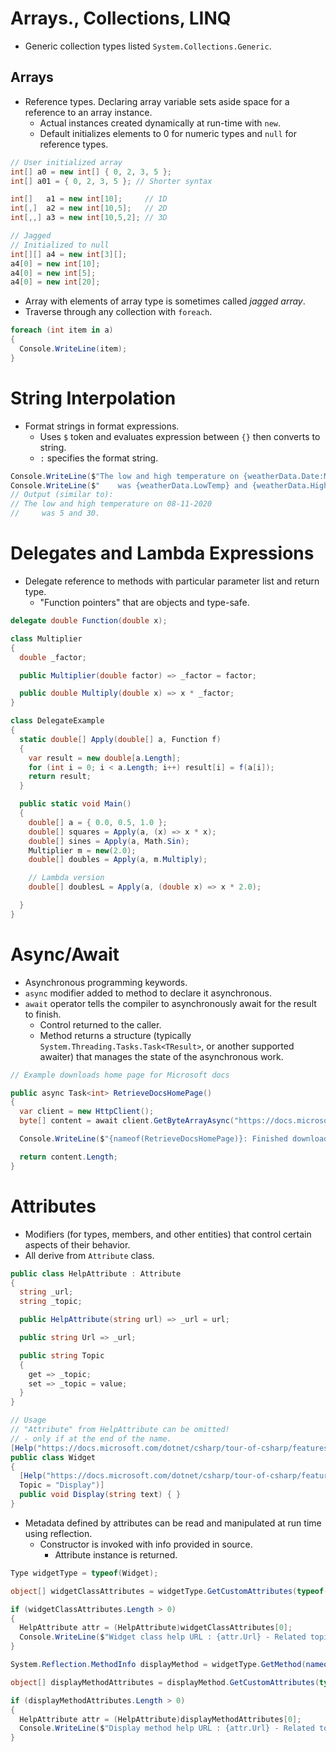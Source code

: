 <!--
  Author: NE- https://github.com/NE-
  Date: 2022 September 30
  Purpose: C# Major Language Areas
-->

# Arrays., Collections, LINQ
- Generic collection types listed `System.Collections.Generic`.
## Arrays
- Reference types. Declaring array variable sets aside space for a reference to an array instance.
  - Actual instances created dynamically at run-time with `new`.
  - Default initializes elements to 0 for numeric types and `null` for reference types.
```c#
// User initialized array
int[] a0 = new int[] { 0, 2, 3, 5 };
int[] a01 = { 0, 2, 3, 5 }; // Shorter syntax

int[]   a1 = new int[10];     // 1D
int[,]  a2 = new int[10,5];   // 2D
int[,,] a3 = new int[10,5,2]; // 3D

// Jagged
// Initialized to null
int[][] a4 = new int[3][];
a4[0] = new int[10];
a4[0] = new int[5];
a4[0] = new int[20];
```
- Array with elements of array type is sometimes called *jagged array*.
- Traverse through any collection with `foreach`.
```c#
foreach (int item in a)
{
  Console.WriteLine(item);
}
```

# String Interpolation
- Format strings in format expressions.
  - Uses `$` token and evaluates expression between `{}` then converts to string.
  - `:` specifies the format string.
```c#
Console.WriteLine($"The low and high temperature on {weatherData.Date:MM-DD-YYYY}");
Console.WriteLine($"    was {weatherData.LowTemp} and {weatherData.HighTemp}.");
// Output (similar to):
// The low and high temperature on 08-11-2020
//     was 5 and 30.
```

# Delegates and Lambda Expressions
- Delegate reference to methods with particular parameter list and return type.
  - "Function pointers" that are objects and type-safe.
```c#
delegate double Function(double x);

class Multiplier
{
  double _factor;

  public Multiplier(double factor) => _factor = factor;

  public double Multiply(double x) => x * _factor;
}

class DelegateExample
{
  static double[] Apply(double[] a, Function f)
  {
    var result = new double[a.Length];
    for (int i = 0; i < a.Length; i++) result[i] = f(a[i]);
    return result;
  }

  public static void Main()
  {
    double[] a = { 0.0, 0.5, 1.0 };
    double[] squares = Apply(a, (x) => x * x);
    double[] sines = Apply(a, Math.Sin);
    Multiplier m = new(2.0);
    double[] doubles = Apply(a, m.Multiply);

    // Lambda version
    double[] doublesL = Apply(a, (double x) => x * 2.0);

  }
}
```

# Async/Await
- Asynchronous programming keywords.
- `async` modifier added to method to declare it asynchronous.
- `await` operator tells the compiler to asynchronously await for the result to finish.
  - Control returned to the caller.
  - Method returns a structure (typically `System.Threading.Tasks.Task<TResult>`, or another supported awaiter) that manages the state of the asynchronous work.
```c#
// Example downloads home page for Microsoft docs

public async Task<int> RetrieveDocsHomePage()
{
  var client = new HttpClient();
  byte[] content = await client.GetByteArrayAsync("https://docs.microsoft.com/");

  Console.WriteLine($"{nameof(RetrieveDocsHomePage)}: Finished downloading.");

  return content.Length;
}
```

# Attributes
- Modifiers (for types, members, and other entities) that control certain aspects of their behavior.
- All derive from `Attribute` class.
```c#
public class HelpAttribute : Attribute
{
  string _url;
  string _topic;

  public HelpAttribute(string url) => _url = url;

  public string Url => _url;

  public string Topic
  {
    get => _topic;
    set => _topic = value;
  }
}

// Usage
// "Attribute" from HelpAttribute can be omitted!
// - only if at the end of the name.
[Help("https://docs.microsoft.com/dotnet/csharp/tour-of-csharp/features")]
public class Widget
{
  [Help("https://docs.microsoft.com/dotnet/csharp/tour-of-csharp/features",
  Topic = "Display")]
  public void Display(string text) { }
}
```
- Metadata defined by attributes can be read and manipulated at run time using reflection.
  - Constructor is invoked with info provided in source.
    - Attribute instance is returned.
```c#
Type widgetType = typeof(Widget);

object[] widgetClassAttributes = widgetType.GetCustomAttributes(typeof(HelpAttribute), false);

if (widgetClassAttributes.Length > 0)
{
  HelpAttribute attr = (HelpAttribute)widgetClassAttributes[0];
  Console.WriteLine($"Widget class help URL : {attr.Url} - Related topic : {attr.Topic}");
}

System.Reflection.MethodInfo displayMethod = widgetType.GetMethod(nameof(Widget.Display));

object[] displayMethodAttributes = displayMethod.GetCustomAttributes(typeof(HelpAttribute), false);

if (displayMethodAttributes.Length > 0)
{
  HelpAttribute attr = (HelpAttribute)displayMethodAttributes[0];
  Console.WriteLine($"Display method help URL : {attr.Url} - Related topic : {attr.Topic}");
}
```
